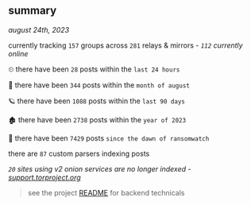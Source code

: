 
## summary
_august 24th, 2023_

currently tracking `157` groups across `281` relays & mirrors - _`112` currently online_

⏲ there have been `28` posts within the `last 24 hours`

🦈 there have been `344` posts within the `month of august`

🪐 there have been `1088` posts within the `last 90 days`

🏚 there have been `2738` posts within the `year of 2023`

🦕 there have been `7429` posts `since the dawn of ransomwatch`

there are `87` custom parsers indexing posts

_`20` sites using v2 onion services are no longer indexed - [support.torproject.org](https://support.torproject.org/onionservices/v2-deprecation/)_

> see the project [README](https://github.com/joshhighet/ransomwatch#ransomwatch--) for backend technicals
